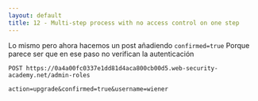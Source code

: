 ```yaml
---
layout: default
title: 12 - Multi-step process with no access control on one step
---
```

Lo mismo pero ahora hacemos un post añadiendo `confirmed=true`
Porque parece ser que en ese paso no verifican la autenticación

```
POST https://0a4a00fc0337e1dd81d4aca800cb00d5.web-security-academy.net/admin-roles

action=upgrade&confirmed=true&username=wiener
```
